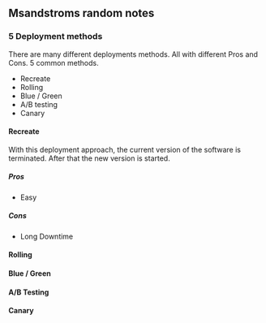## Msandstroms random notes

### 5 Deployment methods
There are many different deployments methods. All with different Pros and Cons.
5 common methods.

- Recreate
- Rolling
- Blue / Green
- A/B testing
- Canary

#### Recreate
With this deployment approach, the current version of the software is terminated. After that the new version is started. 

##### Pros
* Easy
##### Cons
* Long Downtime

#### Rolling

#### Blue / Green

#### A/B Testing

#### Canary
